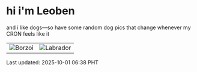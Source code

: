 # hi i'm Leoben

and i like dogs—so have some random dog pics that change whenever my CRON feels like it

|  |  |
|--------|----------|
| ![Borzoi](https://random-dog-vercel.vercel.app/api/random-borzoi?v=1759271929) | ![Labrador](https://random-dog-vercel.vercel.app/api/random-labrador?v=1759271929) |

Last updated: 2025-10-01 06:38 PHT
